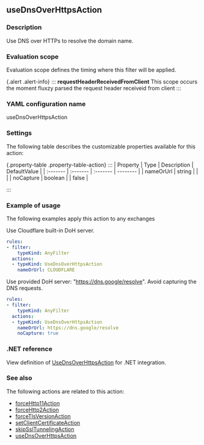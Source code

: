 ## useDnsOverHttpsAction

### Description

Use DNS over HTTPs to resolve the domain name.

### Evaluation scope

Evaluation scope defines the timing where this filter will be applied. 

{.alert .alert-info}
:::
**requestHeaderReceivedFromClient** This scope occurs the moment fluxzy parsed the request header receiveid from client
:::

### YAML configuration name

useDnsOverHttpsAction

### Settings

The following table describes the customizable properties available for this action: 

{.property-table .property-table-action}
:::
| Property | Type | Description | DefaultValue |
| :------- | :------- | :------- | -------- |
| nameOrUrl | string |  |  |
| noCapture | boolean |  | false |

:::
### Example of usage

The following examples apply this action to any exchanges

Use Cloudflare built-in DoH server.

```yaml
rules:
- filter:
    typeKind: AnyFilter
  actions:
  - typeKind: UseDnsOverHttpsAction
    nameOrUrl: CLOUDFLARE
```


Use provided DoH server: "https://dns.google/resolve". Avoid capturing the DNS requests.

```yaml
rules:
- filter:
    typeKind: AnyFilter
  actions:
  - typeKind: UseDnsOverHttpsAction
    nameOrUrl: https://dns.google/resolve
    noCapture: true
```



### .NET reference

View definition of [UseDnsOverHttpsAction](https://docs.fluxzy.io/api/Fluxzy.Rules.Actions.UseDnsOverHttpsAction.html) for .NET integration.

### See also

The following actions are related to this action: 

 - [forceHttp11Action](forceHttp11Action)
 - [forceHttp2Action](forceHttp2Action)
 - [forceTlsVersionAction](forceTlsVersionAction)
 - [setClientCertificateAction](setClientCertificateAction)
 - [skipSslTunnelingAction](skipSslTunnelingAction)
 - [useDnsOverHttpsAction](useDnsOverHttpsAction)

